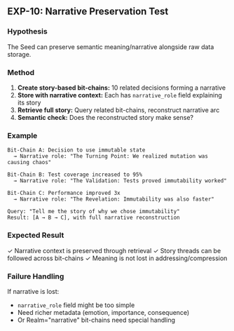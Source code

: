 ## EXP-10: Narrative Preservation Test

### Hypothesis
The Seed can preserve semantic meaning/narrative alongside raw data storage.

### Method
1. **Create story-based bit-chains:** 10 related decisions forming a narrative
2. **Store with narrative context:** Each has `narrative_role` field explaining its story
3. **Retrieve full story:** Query related bit-chains, reconstruct narrative arc
4. **Semantic check:** Does the reconstructed story make sense?

### Example
```
Bit-Chain A: Decision to use immutable state
  → Narrative role: "The Turning Point: We realized mutation was causing chaos"

Bit-Chain B: Test coverage increased to 95%
  → Narrative role: "The Validation: Tests proved immutability worked"

Bit-Chain C: Performance improved 3x
  → Narrative role: "The Revelation: Immutability was also faster"

Query: "Tell me the story of why we chose immutability"
Result: [A → B → C], with full narrative reconstruction
```

### Expected Result
✓ Narrative context is preserved through retrieval
✓ Story threads can be followed across bit-chains
✓ Meaning is not lost in addressing/compression

### Failure Handling
If narrative is lost:
- `narrative_role` field might be too simple
- Need richer metadata (emotion, importance, consequence)
- Or Realm="narrative" bit-chains need special handling